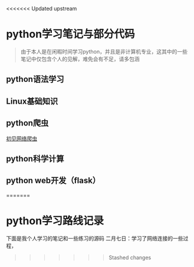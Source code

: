 <<<<<<< Updated upstream
# python学习笔记与部分代码
>由于本人是在闲暇时间学习python，并且是非计算机专业，这其中的一些笔记中仅包含个人的见解，难免会有不足，请多包涵
## python语法学习
## Linux基础知识
## python爬虫
[初见网络爬虫](https://github.com/zhufeng2/Python/blob/master/%E7%88%AC%E8%99%AB/%E7%AC%94%E8%AE%B0/%E5%88%9D%E8%A7%81%E7%BD%91%E7%BB%9C%E7%88%AC%E8%99%AB.md)
## python科学计算
[]()
[]()
[]()
## python web开发（flask）

=======
# python学习路线记录
下面是我个人学习的笔记和一些练习的源码
二月七日：学习了网络连接的一些过程，
 
>>>>>>> Stashed changes
